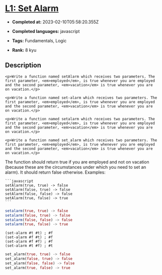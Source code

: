 # [L1: Set Alarm](https://www.codewars.com/kata/568dcc3c7f12767a62000038)

- **Completed at:** 2023-02-10T05:58:20.355Z

- **Completed languages:** javascript

- **Tags:** Fundamentals, Logic

- **Rank:** 8 kyu

## Description

```if-not:julia,racket,rust
<p>Write a function named setAlarm which receives two parameters. The first parameter, <em>employed</em>, is true whenever you are employed and the second parameter, <em>vacation</em> is true whenever you are on vacation.</p>
```
```if:racket
<p>Write a function named set-alarm which receives two parameters. The first parameter, <em>employed</em>, is true whenever you are employed and the second parameter, <em>vacation</em> is true whenever you are on vacation.</p>
```
```if:julia
<p>Write a function named setalarm which receives two parameters. The first parameter, <em>employed</em>, is true whenever you are employed and the second parameter, <em>vacation</em> is true whenever you are on vacation.</p>
```
```if:rust
<p>Write a function named set_alarm which receives two parameters. The first parameter, <em>employed</em>, is true whenever you are employed and the second parameter, <em>vacation</em> is true whenever you are on vacation.</p>
```

<p>The function should return true if you are employed and not on vacation (because these are the circumstances under which you need to set an alarm). It should return false otherwise. Examples:</p>

~~~if-not:julia,racket,rust
```javascript
setAlarm(true, true) -> false
setAlarm(false, true) -> false
setAlarm(false, false) -> false
setAlarm(true, false) -> true
```
~~~
```julia
setalarm(true, true) -> false
setalarm(false, true) -> false
setalarm(false, false) -> false
setalarm(true, false) -> true
```
```racket
(set-alarm #t #t) ; #f
(set-alarm #f #t) ; #f
(set-alarm #f #f) ; #f
(set-alarm #t #f) ; #t
```
```rust
set_alarm(true, true) -> false
set_alarm(false, true) -> false
set_alarm(false, false) -> false
set_alarm(true, false) -> true
```